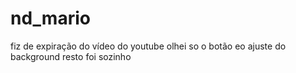 # nd_mario
 fiz de expiração do vídeo do youtube olhei so o botão eo ajuste do background resto foi sozinho
